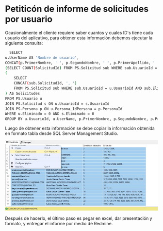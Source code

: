 
# Petiticón de informe de solicitudes por usuario

Ocasionalmente el cliente requiere saber cuantos y cuales ID's tiene cada usuario del aplicativo, para obtener esta información debemos ejecutar la siguiente consulta:

```bash
  SELECT
u.UserName AS 'Nombre de usuario',
CONCAT(p.PrimerNombre, ' ', p.SegundoNombre, ' ', p.PrimerApellido, ' ', p.SegundoApellido) AS 'Nombre completo',
(SELECT COUNT(SolicitudId) FROM PS.Solicitud sub WHERE sub.UsuarioId = u.UsuarioId and sub.Eliminado = 0) AS 'Cantidad de solicitudes',
(
	SELECT 
	CONCAT(sub.SolicitudId, ', ')
	FROM PS.Solicitud sub WHERE sub.UsuarioId = u.UsuarioId AND sub.Eliminado = 0 FOR XML PATH ('')
) AS Solicitudes
FROM PS.Usuario u
JOIN PS.Solicitud s ON u.UsuarioId = s.UsuarioId
JOIN PS.Persona p ON u.Persona_IdPersona = p.PersonaId
WHERE u.Eliminado = 0 AND s.Eliminado = 0
GROUP BY u.UsuarioId, u.UserName, p.PrimerNombre, p.SegundoNombre, p.PrimerApellido, p.SegundoApellido
```

Luego de obtener esta información se debe copiar la información obtenida en formato tabla desde SQL Server Management Studio.

![Estructura](../images/copiar-resultado.jpg)

Después de hacerlo, el último paso es pegar en excel, dar presentación y formato, y entregar el informe por medio de Redmine.
